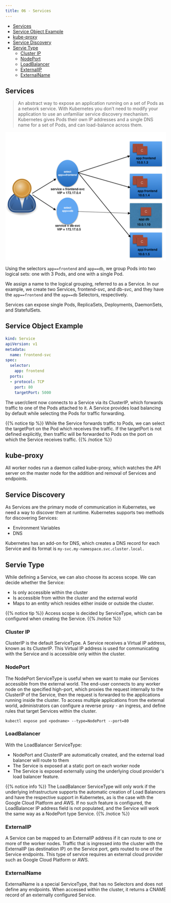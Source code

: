 ```yaml
---
title: 06 - Services
---
```

- [Services](#services)
- [Service Object Example](#service-object-example)
- [kube-proxy](#kube-proxy)
- [Service Discovery](#service-discovery)
- [Servie Type](#servie-type)
  - [Cluster IP](#cluster-ip)
  - [NodePort](#nodeport)
  - [LoadBalancer](#loadbalancer)
  - [ExternalIP](#externalip)
  - [ExternalName](#externalname)

## Services

> An abstract way to expose an application running on a set of Pods as a network service. With Kubernetes you don’t need to modify your application to use an unfamiliar service discovery mechanism. Kubernetes gives Pods their own IP addresses and a single DNS name for a set of Pods, and can load-balance across them.

![Service](/introduction-to-kubernetes/services1.png?width=50pc)

Using the selectors `app==frontend` and `app==db`, we group Pods into two logical sets: one with 3 Pods, and one with a single Pod.

We assign a name to the logical grouping, referred to as a Service. In our example, we create two Services, frontend-svc, and db-svc, and they have the `app==frontend` and the `app==db` Selectors, respectively.

Services can expose single Pods, ReplicaSets, Deployments, DaemonSets, and StatefulSets.

## Service Object Example

```yaml
kind: Service
apiVersion: v1
metadata:
  name: frontend-svc
spec:
  selector:
    app: frontend
  ports:
  - protocol: TCP
    port: 80
    targetPort: 5000
```

The user/client now connects to a Service via its ClusterIP, which forwards traffic to one of the Pods attached to it. A Service provides load balancing by default while selecting the Pods for traffic forwarding.

{{% notice tip %}}
While the Service forwards traffic to Pods, we can select the targetPort on the Pod which receives the traffic. If the targetPort is not defined explicitly, then traffic will be forwarded to Pods on the port on which the Service receives traffic.
{{% /notice %}}

## kube-proxy

All worker nodes run a daemon called kube-proxy, which watches the API server on the master node for the addition and removal of Services and endpoints.

## Service Discovery

As Services are the primary mode of communication in Kubernetes, we need a way to discover them at runtime. Kubernetes supports two methods for discovering Services:

* Environment Variables
* DNS

Kubernetes has an add-on for DNS, which creates a DNS record for each Service and its format is `my-svc.my-namespace.svc.cluster.local.`

## Servie Type

While defining a Service, we can also choose its access scope. We can decide whether the Service:

* Is only accessible within the cluster
* Is accessible from within the cluster and the external world
* Maps to an entity which resides either inside or outside the cluster.

{{% notice tip %}}
Access scope is decided by ServiceType, which can be configured when creating the Service.
{{% /notice %}}

### Cluster IP

ClusterIP is the default ServiceType. A Service receives a Virtual IP address, known as its ClusterIP. This Virtual IP address is used for communicating with the Service and is accessible only within the cluster.

### NodePort

The NodePort ServiceType is useful when we want to make our Services accessible from the external world. The end-user connects to any worker node on the specified high-port, which proxies the request internally to the ClusterIP of the Service, then the request is forwarded to the applications running inside the cluster. To access multiple applications from the external world, administrators can configure a reverse proxy - an ingress, and define rules that target Services within the cluster.

```shell
kubectl expose pod <podname> --type=NodePort --port=80
```

### LoadBalancer

With the LoadBalancer ServiceType:

* NodePort and ClusterIP are automatically created, and the external load balancer will route to them
* The Service is exposed at a static port on each worker node
* The Service is exposed externally using the underlying cloud provider's load balancer feature.

{{% notice info %}}
The LoadBalancer ServiceType will only work if the underlying infrastructure supports the automatic creation of Load Balancers and have the respective support in Kubernetes, as is the case with the Google Cloud Platform and AWS. If no such feature is configured, the LoadBalancer IP address field is not populated, and the Service will work the same way as a NodePort type Service.
{{% /notice %}}

### ExternalIP

A Service can be mapped to an ExternalIP address if it can route to one or more of the worker nodes. Traffic that is ingressed into the cluster with the ExternalIP (as destination IP) on the Service port, gets routed to one of the Service endpoints. This type of service requires an external cloud provider such as Google Cloud Platform or AWS.

### ExternalName

ExternalName is a special ServiceType, that has no Selectors and does not define any endpoints. When accessed within the cluster, it returns a CNAME record of an externally configured Service.
